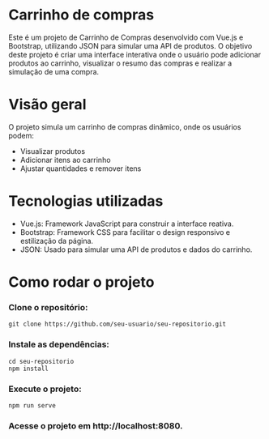 # Carrinho de compras
Este é um projeto de Carrinho de Compras desenvolvido com Vue.js e Bootstrap, utilizando JSON para simular uma API de produtos. O objetivo deste projeto é criar uma interface interativa onde o usuário pode adicionar produtos ao carrinho, visualizar o resumo das compras e realizar a simulação de uma compra.

# Visão geral
O projeto simula um carrinho de compras dinâmico, onde os usuários podem:
- Visualizar produtos
- Adicionar itens ao carrinho
- Ajustar quantidades e remover itens
  
# Tecnologias utilizadas
- Vue.js: Framework JavaScript para construir a interface reativa.
- Bootstrap: Framework CSS para facilitar o design responsivo e estilização da página.
- JSON: Usado para simular uma API de produtos e dados do carrinho.

# Como rodar o projeto
### Clone o repositório:
`git clone https://github.com/seu-usuario/seu-repositorio.git`
### Instale as dependências:
`cd seu-repositorio` <br>
`npm install`
### Execute o projeto:
`npm run serve`

### Acesse o projeto em http://localhost:8080.
